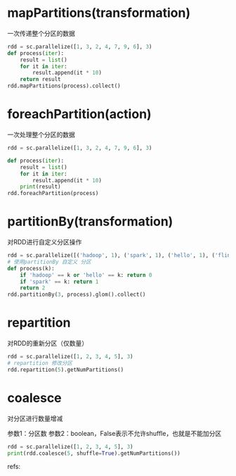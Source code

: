 # mapPartitions(transformation)
一次传递整个分区的数据

```python
rdd = sc.parallelize([1, 3, 2, 4, 7, 9, 6], 3)
def process(iter):
    result = list()
    for it in iter:
        result.append(it * 10)
    return result
rdd.mapPartitions(process).collect()
```

# foreachPartition(action)
一次处理整个分区的数据

```python
rdd = sc.parallelize([1, 3, 2, 4, 7, 9, 6], 3)

def process(iter):
    result = list()
    for it in iter:
        result.append(it * 10)
    print(result)
rdd.foreachPartition(process)

```

# partitionBy(transformation)
对RDD进行自定义分区操作
```python
rdd = sc.parallelize([('hadoop', 1), ('spark', 1), ('hello', 1), ('flink', 1), ('hadoop', 1), ('spark', 1)])
# 使用partitionBy 自定义 分区
def process(k):
    if 'hadoop' == k or 'hello' == k: return 0
    if 'spark' == k: return 1
    return 2
rdd.partitionBy(3, process).glom().collect()
```

# repartition
对RDD的重新分区（仅数量）

```python
rdd = sc.parallelize([1, 2, 3, 4, 5], 3)
# repartition 修改分区
rdd.repartition(5).getNumPartitions()
```

# coalesce
对分区进行数量增减

参数1：分区数
参数2：boolean，False表示不允许shuffle，也就是不能加分区

```python
rdd = sc.parallelize([1, 2, 3, 4, 5], 3)
print(rdd.coalesce(5, shuffle=True).getNumPartitions())
```

refs:

